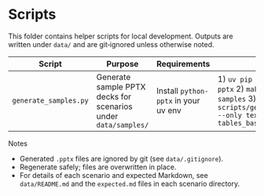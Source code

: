 # Scripts

This folder contains helper scripts for local development. Outputs are written under `data/` and are git‑ignored unless otherwise noted.

| Script | Purpose | Requirements | Example | Outputs |
|---|---|---|---|---|
| `generate_samples.py` | Generate sample PPTX decks for scenarios under `data/samples/` | Install `python-pptx` in your uv env | 1) `uv pip install python-pptx`  2) `make generate-samples`  3) Or: `uv run python scripts/generate_samples.py --only text_basic tables_basic` | `.pptx` files in `data/samples/<scenario>/`. Compare CLI output with `expected.md` in each scenario folder. |

Notes
- Generated `.pptx` files are ignored by git (see `data/.gitignore`).
- Regenerate safely; files are overwritten in place.
- For details of each scenario and expected Markdown, see `data/README.md` and the `expected.md` files in each scenario directory.
